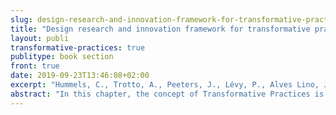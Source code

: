 ```yaml
---
slug: design-research-and-innovation-framework-for-transformative-practices
title: "Design research and innovation framework for transformative practices"
layout: publi
transformative-practices: true
publitype: book section
front: true
date: 2019-09-23T13:46:08+02:00
excerpt: "Hummels, C., Trotto, A., Peeters, J., Lévy, P., Alves Lino, J. & Klooster, S. (2019). Design research and innovation framework for transformative practices. In Strategy for change (pp. 52-76). Glasgow, UK: Glasgow Caledonian University. ISBN: 978-972-789-482-6"
abstract: "In this chapter, the concept of Transformative Practices is introduced, i.e. shared relative steady ways of living and working with others (Wittgenstein, 1993), including specific configurations of actions, norms and knowledge (Freeman et al., 2011) and related tools and environments, focused at addressing our societal challenges, by transforming (elevating) our personal and social ethics and related behaviour through designing new ways of interaction with each other and the world. Through design research and innovation within these practices, we work together towards social-culturally, environmentally and economically sustainable communities."
---
```

